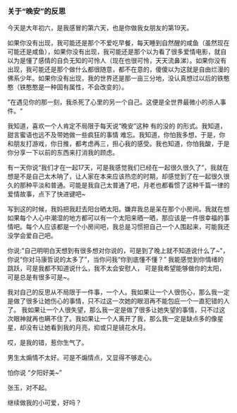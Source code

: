 ### 关于“晚安”的反思

今天是大年初六，是我感冒的第六天，也是你做我女朋友的第19天。

如果你没有出现，我可能还是那个不爱吃早餐，每天睡到自然醒的咸鱼（虽然现在可能还是咸鱼），如果你没有出现，我可能还是那个以为看了很多爱情电影，就自以为是懂了感情的自负无知的可怜人（现在也很可怜，天天流鼻涕）。如果你没有出现，我可能还是那个做什么都很随意，都不在意的，傻傻以为这就是自由烂漫的佛系少年。如果你没有出现，我的世界还是那一亩三分地，没认真想过以后的铁憨憨（铁憨憨是一种固有属性，不会改变的）。

 ”在遇见你的那一刻，我杀死了心里的另一个自己。这便是全世界最微小的杀人事件。“

我知道，喜欢一个人肯定不局限于每天说“晚安”这种 有的没的 的形式。我知道，甜言蜜语也远不及带她做一些疯狂的事情 难忘。我知道，你怕我多想，于是，你和朋友打游戏，你日推，都考虑再三，担心我的感受。我也知道，你怕我酸，于是你分享一下以前的东西来打消我的顾虑。

有一天你说“我们才在一起17天，可是我感觉我们已经在一起很久很久了”，我就在想是不是自己太木呐了，让人家在本来应该热恋的时期，却感觉到了在一起很久很久的那种平淡和普通。可能是我自己太普通了吧，月老也都看惯了这种千篇一律的爱情故事，点下了快进键吧~

写到这的时候，我妈把我赶去阳台晒太阳。嫌弃我总是呆在那个小房间。我就在想如果每个人心中潮湿的地方都可以有一个太阳来晒一晒，那应该是一件很幸福的事情吧。每个人应该都是一个小房间吧，我总是习惯把自己一个人围起来，可能我还没学会爱自己吧。

你说:"自己明明白天想到有很多想对你说的，可是到了晚上就不知道说什么了~"，你说“你对马康哲说的太多了”，当你问我“你到底懂不懂？” 我能感觉到你情绪的跳跃，可是我都不知道说什么，我不太会安慰人， 可是我希望能够做你的太阳，可是总是有很多可是~。

我对自己的反思从不局限于一件事，一个人。我如果让一个人很伤心，那么我一定是做了很多让她伤心的事情，只不过这一次她的眼泪再不能包庇一个一直犯错的人了。 我如果让一个人很失望，那么我一定是做了很多让她失望的事情，只不过这次眼神就再也瞒不住了。我如果让一个人离开了我，那么我一定是缺点多的像星星，却没有让她看到我的月亮，抑或只是镜花水月。

哎，是我的错，惹你生气了。

男生太煽情不太好。可是不煽情点，又显得不够走心。

怕你说   “夕阳好美~”   

张玉，对不起。

继续做我的小可爱，好吗？




